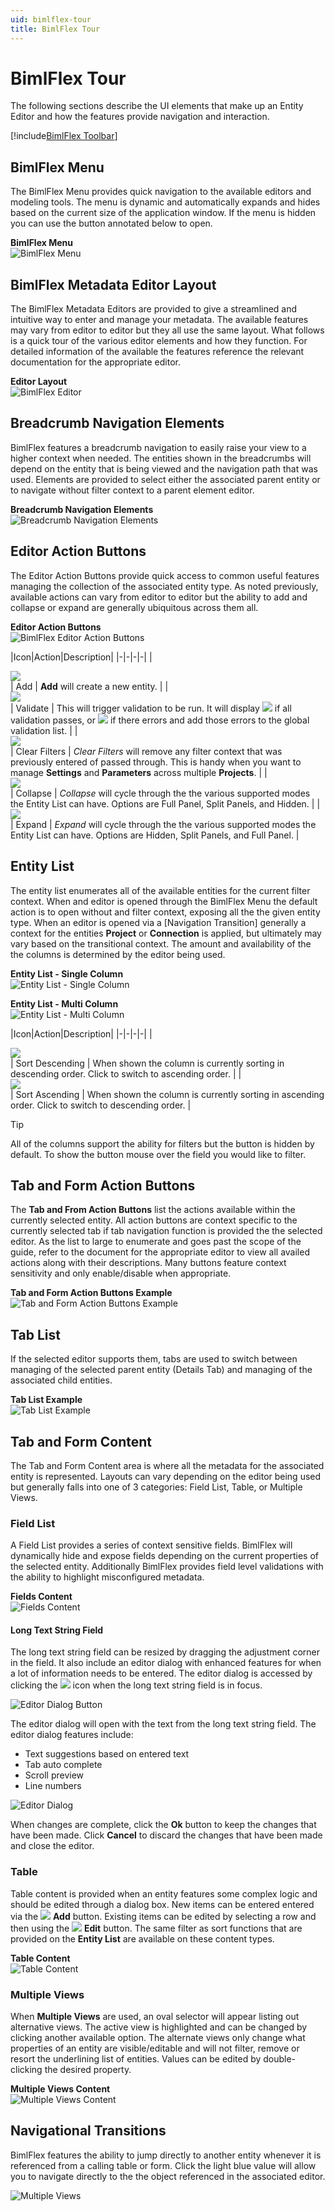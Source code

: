 ```yaml
---
uid: bimlflex-tour
title: BimlFlex Tour
---
```

# BimlFlex Tour  

The following sections describe the UI elements that make up an Entity Editor and how the features provide navigation and interaction.  

[!include[BimlFlex Toolbar](_incl-toolbar.md)]

## BimlFlex Menu  

The BimlFlex Menu provides quick navigation to the available editors and modeling tools.  The menu is dynamic and automatically expands and hides based on the current size of the application window.  If the menu is hidden you can use the button annotated below to open.  

**BimlFlex Menu**  
<img
    src="images/bimlflex-app-menu.png"
    title="BimlFlex Menu"
/>

## BimlFlex Metadata Editor Layout  

The BimlFlex Metadata Editors are provided to give a streamlined and intuitive way to enter and manage your metadata.  The available features may vary from editor to editor but they all use the same layout.  What follows is a quick tour of the various editor elements and how they function.  For detailed information of the available the features reference the relevant documentation for the appropriate editor.  

**Editor Layout**  
![BimlFlex Editor](images/bimlflex-app-editor.png "BimlFlex Editor")  

## Breadcrumb Navigation Elements  

BimlFlex features a breadcrumb navigation to easily raise your view to a higher context when needed.  The entities shown in the breadcrumbs will depend on the entity that is being viewed and the navigation path that was used.  Elements are provided to select either the associated parent entity or to navigate without filter context to a parent element editor.  

**Breadcrumb Navigation Elements**  
![Breadcrumb Navigation Elements](images/bimlflex-app-breadcrumbs.png "Breadcrumb Navigation Elements")  

## Editor Action Buttons  

The Editor Action Buttons provide quick access to common useful features managing the collection of the associated entity type.  As noted previously, available actions can vary from editor to editor but the ability to add and collapse or expand are generally ubiquitous across them all.  

**Editor Action Buttons**  
<img
    src="images/bimlflex-app-editor-actions.png"
    title="BimlFlex Editor Action Buttons"
/>

|Icon|Action|Description|
|-|-|-|-|
| <div class="icon-col m-5"><img src="images/svg-icons/add.svg"/></div> | Add | **Add** will create a new entity. |
| <div class="icon-col m-5"><img src="images/svg-icons/validate.svg" /></div> | Validate | This will trigger validation to be run.  It will display <img class="icon-inline" src="images/svg-icons/success.svg" /> if all validation passes, or <img class="icon-inline" src="images/svg-icons/error.svg" /> if there errors and add those errors to the global validation list. |
| <div class="icon-col m-5"><img src="images/svg-icons/filter-clear.svg"/></div> | Clear Filters | *Clear Filters* will remove any filter context that was previously entered of passed through.  This is handy when you want to manage **Settings** and **Parameters** across multiple **Projects**. |
| <div class="icon-col m-5"><img src="images/svg-icons/expanded.svg"/></div> | Collapse | *Collapse* will cycle through the the various supported modes the Entity List can have.  Options are Full Panel, Split Panels, and Hidden. |
| <div class="icon-col m-5"><img src="images/svg-icons/collapsed.svg"/></div> | Expand | *Expand* will cycle through the the various supported modes the Entity List can have.  Options are Hidden, Split Panels, and Full Panel. |

## Entity List  

The entity list enumerates all of the available entities for the current filter context.  When and editor is opened through the BimlFlex Menu the default action is to open without and filter context, exposing all the the given entity type.  When an editor is opened via a [Navigation Transition] generally a context for the entities **Project** or **Connection** is applied, but ultimately may vary based on the transitional context.  The amount and availability of the the columns is determined by the editor being used.  

**Entity List - Single Column**  
<img
    src="images/bimlflex-app-editor-list-single.png"
    title="Entity List - Single Column"
/>

**Entity List - Multi Column**  
<img
    src="images/bimlflex-app-editor-list-multi.png"
    title="Entity List - Multi Column"
/>

|Icon|Action|Description|
|-|-|-|-|
| <div class="icon-col m-5"><img src="images/svg-icons/sort-desc.svg"/></div> | Sort Descending | When shown the column is currently sorting in descending order.  Click to switch to ascending order. |
| <div class="icon-col m-5"><img src="images/svg-icons/sort-asc.svg"/></div> | Sort Ascending | When shown the column is currently sorting in ascending order.  Click to switch to descending order. |

> [!TIP]
> All of the columns support the ability for filters but the button is hidden by default.  To show the button mouse over the field you would like to filter.  

## Tab and Form Action Buttons  

The **Tab and From Action Buttons** list the actions available within the currently selected entity.  All action buttons are context specific to the currently selected tab if tab navigation function is provided the the selected editor.  As the list to large to enumerate and goes past the scope of the guide, refer to the document for the appropriate editor to view all availed actions along with their descriptions.  Many buttons feature context sensitivity and only enable/disable when appropriate.  

**Tab and Form Action Buttons Example**  
![Tab and Form Action Buttons Example](images/bimlflex-app-form-actions.png "Tab and Form Action Buttons Example")  

## Tab List  

If the selected editor supports them, tabs are used to switch between managing of the selected parent entity (Details Tab) and managing of the associated child entities.  

**Tab List Example**  
![Tab List Example](images/bimlflex-app-form-tabs.png "Tab List Example")  

## Tab and Form Content  

The Tab and Form Content area is where all the metadata for the associated entity is represented.  Layouts can vary depending on the editor being used but generally falls into one of 3 categories: Field List, Table, or Multiple Views.  

### Field List  

A Field List provides a series of context sensitive fields.  BimlFlex will dynamically hide and expose fields depending on the current properties of the selected entity.  Additionally BimlFlex provides field level validations with the ability to highlight misconfigured metadata.  

**Fields Content**  
![Fields Content](images/bimlflex-app-form-fields.png "Fields Content")  

#### Long Text String Field  

The long text string field can be resized by dragging the adjustment corner in the field. It also include an editor dialog with enhanced features for when a lot of information needs to be entered. The editor dialog is accessed by clicking the <img class="icon-inline" src="images/svg-icons/edit.svg"/> icon when the long text string field is in focus.  

<img
    src="images/dialog-editor-button.64566.png"
    title="Editor Dialog Button"
/>

The editor dialog will open with the text from the long text string field. The editor dialog features include:  

- Text suggestions based on entered text
- Tab auto complete
- Scroll preview
- Line numbers

<img
    src="images/dialog-editor.64566.png"
    title="Editor Dialog"
/>

When changes are complete, click the **Ok** button to keep the changes that have been made. Click **Cancel** to discard the changes that have been made and close the editor.  

### Table  

Table content is provided when an entity features some complex logic and should be edited through a dialog box.  New items can be entered entered via the <img class="icon-inline" src="images/svg-icons/add.svg"/> **Add** button.  Existing items can be edited by selecting a row and then using the <img class="icon-inline" src="images/svg-icons/edit.svg"/> **Edit** button.  The same filter as sort functions that are provided on the **Entity List** are available on these content types.  

**Table Content**  
![Table Content](images/bimlflex-app-form-table.png "Table Content")  

### Multiple Views  

When **Multiple Views** are used, an oval selector will appear listing out alternative views.  The active view is highlighted and can be changed by clicking another available option.  The alternate views only change what properties of an entity are visible/editable and will not filter, remove or resort the underlining list of entities.  Values can be edited by double-clicking the desired property.  

**Multiple Views Content**  
![Multiple Views Content](images/bimlflex-app-form-views.png "Multiple Views Content")  

## Navigational Transitions  

BimlFlex features the ability to jump directly to another entity whenever it is referenced from a calling table or form.  Click the light blue value will allow you to navigate directly to the the object referenced in the associated editor.  

![Multiple Views](images/bimlflex-app-form-navigational-transitions.png "Multiple Views")  
